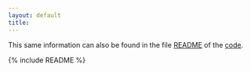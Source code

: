 ```yaml
---
layout: default
title: 
---
```



This same information can also be found in the file
[README](http://github.com/gfrd/gfrd/tree/develop/README)
of the [code](http://github.com/gfrd/gfrd/tree/develop).

{% include README %}

